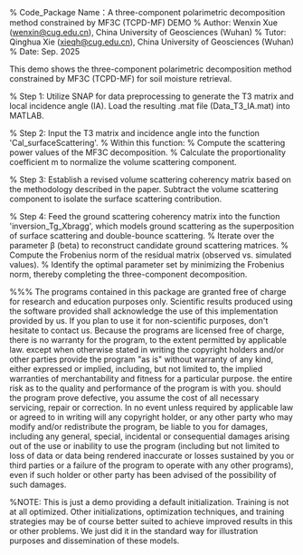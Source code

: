 %   Code_Package Name：A three-component polarimetric decomposition method constrained by MF3C (TCPD-MF) DEMO
%  Author:   Wenxin Xue (wenxin@cug.edu.cn), China University of Geosciences (Wuhan)
%  Tutor: Qinghua Xie (xieqh@cug.edu.cn), China University of Geosciences (Wuhan)
%  Date: Sep. 2025


This demo shows the three-component polarimetric decomposition method constrained by MF3C (TCPD-MF) for soil moisture retrieval.

% Step 1: Utilize SNAP  for data preprocessing to generate the T3 matrix and local incidence angle (IA). Load the resulting .mat file (Data_T3_IA.mat) into MATLAB.

% Step 2: Input the T3 matrix and incidence angle into the function 'Cal_surfaceScattering'. 
% Within this function:
% Compute the scattering power values of the MF3C  decomposition.
% Calculate the proportionality coefficient m to normalize the volume scattering component.

% Step 3: Establish a revised volume scattering coherency matrix based on the methodology described in the paper. Subtract the volume scattering component to isolate the surface scattering contribution.

% Step 4:  Feed the ground scattering coherency matrix into the function 'inversion_Tg_Xbragg', which models ground scattering as the superposition of surface scattering and double-bounce scattering.
% Iterate over the parameter β (beta) to reconstruct candidate ground scattering matrices.
% Compute the Frobenius norm of the residual matrix (observed vs. simulated values).
% Identify the optimal parameter set by minimizing the Frobenius norm, thereby completing the three-component decomposition.

%%% The programs contained in this package are granted free of charge for research and education purposes only.  Scientific results produced using the software provided shall acknowledge the use of this implementation provided by us.  If you plan to use it for non-scientific purposes, don't hesitate to contact us.  Because the programs are licensed free of charge, there is no warranty for the program, to the extent permitted by applicable law.  except when otherwise stated in writing the copyright holders and/or other parties provide the program "as is" without warranty of any kind, either expressed or implied, including, but not limited to, the implied warranties of merchantability and fitness for a particular purpose.  the entire risk as to the quality and performance of the program is with you.  should the program prove defective, you assume the cost of all necessary servicing, repair or correction.  In no event unless required by applicable law or agreed to in writing will any copyright holder, or any other party who may modify and/or redistribute the program, be liable to you for damages, including any general, special,  incidental or consequential damages arising out of the use or inability to use the program (including but not limited to loss of data or data being rendered inaccurate or losses sustained by you or third parties or a failure of the program to operate with any other programs), even if such holder or other party has been advised of the possibility of such damages. 

%NOTE: This is just a demo providing a default initialization.  Training is not at all optimized.  Other initializations, optimization techniques, and training strategies may be of course better suited to achieve improved results in this or other problems.  We just did it in the standard way for illustration purposes and dissemination of these models.
